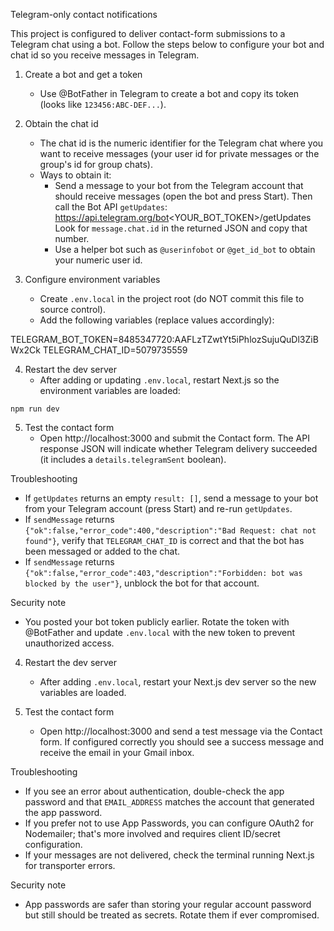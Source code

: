 Telegram-only contact notifications

This project is configured to deliver contact-form submissions to a Telegram chat using a bot. Follow the steps below to configure your bot and chat id so you receive messages in Telegram.

1) Create a bot and get a token
   - Use @BotFather in Telegram to create a bot and copy its token (looks like `123456:ABC-DEF...`).

2) Obtain the chat id
   - The chat id is the numeric identifier for the Telegram chat where you want to receive messages (your user id for private messages or the group's id for group chats).
   - Ways to obtain it:
     - Send a message to your bot from the Telegram account that should receive messages (open the bot and press Start). Then call the Bot API `getUpdates`:
       https://api.telegram.org/bot<YOUR_BOT_TOKEN>/getUpdates
       Look for `message.chat.id` in the returned JSON and copy that number.
     - Use a helper bot such as `@userinfobot` or `@get_id_bot` to obtain your numeric user id.

3) Configure environment variables
   - Create `.env.local` in the project root (do NOT commit this file to source control).
   - Add the following variables (replace values accordingly):

TELEGRAM_BOT_TOKEN=8485347720:AAFLzTZwtYt5iPhlozSujuQuDl3ZiBWx2Ck
TELEGRAM_CHAT_ID=5079735559

4) Restart the dev server
   - After adding or updating `.env.local`, restart Next.js so the environment variables are loaded:

```
npm run dev
```

5) Test the contact form
   - Open http://localhost:3000 and submit the Contact form. The API response JSON will indicate whether Telegram delivery succeeded (it includes a `details.telegramSent` boolean).

Troubleshooting
- If `getUpdates` returns an empty `result: []`, send a message to your bot from your Telegram account (press Start) and re-run `getUpdates`.
- If `sendMessage` returns `{"ok":false,"error_code":400,"description":"Bad Request: chat not found"}`, verify that `TELEGRAM_CHAT_ID` is correct and that the bot has been messaged or added to the chat.
- If `sendMessage` returns `{"ok":false,"error_code":403,"description":"Forbidden: bot was blocked by the user"}`, unblock the bot for that account.

Security note
- You posted your bot token publicly earlier. Rotate the token with @BotFather and update `.env.local` with the new token to prevent unauthorized access.

4) Restart the dev server
   - After adding `.env.local`, restart your Next.js dev server so the new variables are loaded.

5) Test the contact form
   - Open http://localhost:3000 and send a test message via the Contact form. If configured correctly you should see a success message and receive the email in your Gmail inbox.

Troubleshooting
- If you see an error about authentication, double-check the app password and that `EMAIL_ADDRESS` matches the account that generated the app password.
- If you prefer not to use App Passwords, you can configure OAuth2 for Nodemailer; that's more involved and requires client ID/secret configuration.
- If your messages are not delivered, check the terminal running Next.js for transporter errors.

Security note
- App passwords are safer than storing your regular account password but still should be treated as secrets. Rotate them if ever compromised.
